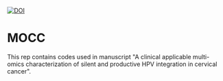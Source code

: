 [![DOI](https://zenodo.org/badge/439277254.svg)](https://zenodo.org/badge/latestdoi/439277254)
# MOCC
This rep contains codes used in manuscript "A clinical applicable multi-omics characterization of silent and productive HPV integration in cervical cancer".
